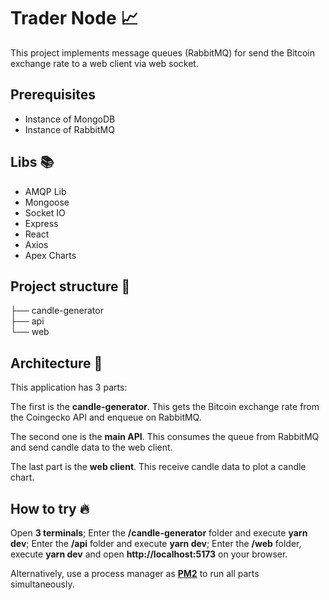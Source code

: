 # Trader Node 📈

This project implements message queues (RabbitMQ) for send the Bitcoin exchange rate to a web client via web socket.

## Prerequisites

- Instance of MongoDB
- Instance of RabbitMQ

## Libs 📚

- AMQP Lib
- Mongoose
- Socket IO
- Express
- React
- Axios
- Apex Charts

## Project structure 🎉

├── candle-generator<br/>
├── api<br/>
└── web

## Architecture 🔶

This application has 3 parts:

The first is the **candle-generator**. This gets the Bitcoin exchange rate from the Coingecko API and enqueue on RabbitMQ.

The second one is the **main API**. This consumes the queue from RabbitMQ and send candle data to the web client.

The last part is the **web client**. This receive candle data to plot a candle chart.

## How to try 🔥

Open **3 terminals**;
Enter the **/candle-generator** folder and execute **yarn dev**;
Enter the **/api** folder and execute **yarn dev**;
Enter the **/web** folder, execute **yarn dev** and open **http://localhost:5173** on your browser.

Alternatively, use a process manager as **[PM2](https://pm2.keymetrics.io/)** to run all parts simultaneously.
